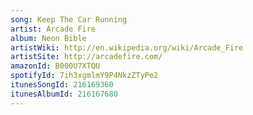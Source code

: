 ```yaml
---
song: Keep The Car Running
artist: Arcade Fire
album: Neon Bible
artistWiki: http://en.wikipedia.org/wiki/Arcade_Fire
artistSite: http://arcadefire.com/
amazonId: B000U7XTQU
spotifyId: 7ih3xgmlmY9P4NkzZTyPe2
itunesSongId: 216169360
itunesAlbumId: 216167680
---
```

